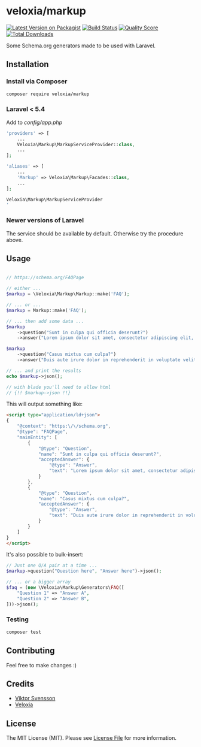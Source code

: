 # veloxia/markup 

[![Latest Version on Packagist](https://img.shields.io/packagist/v/veloxia/markup.svg?style=flat-square)](https://packagist.org/packages/veloxia/markup)
[![Build Status](https://img.shields.io/travis/veloxia/markup/master.svg?style=flat-square)](https://travis-ci.org/veloxia/markup)
[![Quality Score](https://img.shields.io/scrutinizer/g/veloxia/markup.svg?style=flat-square)](https://scrutinizer-ci.com/g/veloxia/markup)
[![Total Downloads](https://img.shields.io/packagist/dt/veloxia/markup.svg?style=flat-square)](https://packagist.org/packages/veloxia/markup)

Some Schema.org generators made to be used with Laravel.

## Installation

### Install via Composer

```bash
composer require veloxia/markup
```

### Laravel < 5.4

Add to  *config/app.php*

``` php
'providers' => [
    ...
    Veloxia\Markup\MarkupServiceProvider::class,
    ...
];

'aliases' => [
    ...
    'Markup' => Veloxia\Markup\Facades::class,
    ...
];

Veloxia\Markup\MarkupServiceProvider
'
```

### Newer versions of Laravel

The service should be available by default. Otherwise try the procedure above.

## Usage

``` php

// https://schema.org/FAQPage

// either ...
$markup = \Veloxia\Markup\Markup::make('FAQ');

// ... or ...
$markup = Markup::make('FAQ');

// ... then add some data ...
$markup
    ->question("Sunt in culpa qui officia deserunt?")
    ->answer("Lorem ipsum dolor sit amet, consectetur adipiscing elit, sed do eiusmod tempor incididunt ut labore et dolore magna aliqua. Ut enim ad minim veniam, quis nostrud exercitation ullamco laboris nisi ut aliquip ex ea commodo consequat.");

$markup
    ->question("Casus mixtus cum culpa?")
    ->answer("Duis aute irure dolor in reprehenderit in voluptate velit esse cillum dolore eu fugiat nulla pariatur. Excepteur sint occaecat cupidatat non proident, sunt in culpa qui officia deserunt mollit anim id est laborum.");

// ... and print the results
echo $markup->json();

// with blade you'll need to allow html
// {!! $markup->json !!}

```

This will output something like:

``` html
<script type="application/ld+json">
{
    "@context": "https:\/\/schema.org",
    "@type": "FAQPage",
    "mainEntity": [
        {
            "@type": "Question",
            "name": "Sunt in culpa qui officia deserunt?",
            "acceptedAnswer": {
                "@type": "Answer",
                "text": "Lorem ipsum dolor sit amet, consectetur adipiscing elit, sed do eiusmod tempor incididunt ut labore et dolore magna aliqua. Ut enim ad minim veniam, quis nostrud exercitation ullamco laboris nisi ut aliquip ex ea commodo consequat."
            }
        },
        {
            "@type": "Question",
            "name": "Casus mixtus cum culpa?",
            "acceptedAnswer": {
                "@type": "Answer",
                "text": "Duis aute irure dolor in reprehenderit in voluptate velit esse cillum dolore eu fugiat nulla pariatur. Excepteur sint occaecat cupidatat non proident, sunt in culpa qui officia deserunt mollit anim id est laborum."
            }
        }
    ]
}
</script>
```

It's also possible to bulk-insert:

``` php
// Just one Q/A pair at a time ...
$markup->question("Question here", "Answer here")->json();

// ... or a bigger array
$faq = (new \Veloxia\Markup\Generators\FAQ([
    "Question 1" => "Answer A",
    "Question 2" => "Answer B",
]))->json();

```

### Testing

``` bash
composer test
```

## Contributing

Feel free to make changes :)

## Credits

- [Viktor Svensson](https://github.com/viktorsvensson)
- [Veloxia](https://github.com/veloxiadev)

## License

The MIT License (MIT). Please see [License File](LICENSE.md) for more information.
